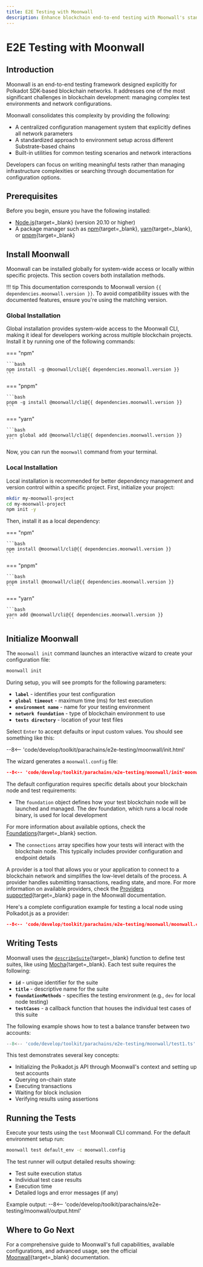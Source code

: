 ```yaml
---
title: E2E Testing with Moonwall
description: Enhance blockchain end-to-end testing with Moonwall's standardized environment setup, comprehensive configuration management, and simple network interactions.
---
```


# E2E Testing with Moonwall

## Introduction

Moonwall is an end-to-end testing framework designed explicitly for Polkadot SDK-based blockchain networks. It addresses one of the most significant challenges in blockchain development: managing complex test environments and network configurations.

Moonwall consolidates this complexity by providing the following:

- A centralized configuration management system that explicitly defines all network parameters
- A standardized approach to environment setup across different Substrate-based chains
- Built-in utilities for common testing scenarios and network interactions

Developers can focus on writing meaningful tests rather than managing infrastructure complexities or searching through documentation for configuration options.

## Prerequisites

Before you begin, ensure you have the following installed:

- [Node.js](https://nodejs.org/en/){target=\_blank} (version 20.10 or higher)
- A package manager such as [npm](https://www.npmjs.com/){target=\_blank}, [yarn](https://yarnpkg.com/){target=\_blank}, or [pnpm](https://pnpm.io/){target=\_blank}

## Install Moonwall

Moonwall can be installed globally for system-wide access or locally within specific projects. This section covers both installation methods.

!!! tip
    This documentation corresponds to Moonwall version `{{ dependencies.moonwall.version }}`. To avoid compatibility issues with the documented features, ensure you're using the matching version.

### Global Installation

Global installation provides system-wide access to the Moonwall CLI, making it ideal for developers working across multiple blockchain projects. Install it by running one of the following commands:

=== "npm"

    ```bash
    npm install -g @moonwall/cli@{{ dependencies.moonwall.version }}
    ```

=== "pnpm"

    ```bash
    pnpm -g install @moonwall/cli@{{ dependencies.moonwall.version }}
    ```

=== "yarn"

    ```bash
    yarn global add @moonwall/cli@{{ dependencies.moonwall.version }}
    ```

Now, you can run the `moonwall` command from your terminal.

### Local Installation

Local installation is recommended for better dependency management and version control within a specific project. First, initialize your project:

```bash
mkdir my-moonwall-project
cd my-moonwall-project
npm init -y
```

Then, install it as a local dependency:

=== "npm"

    ```bash
    npm install @moonwall/cli@{{ dependencies.moonwall.version }}
    ```

=== "pnpm"

    ```bash
    pnpm install @moonwall/cli@{{ dependencies.moonwall.version }}
    ```

=== "yarn"

    ```bash
    yarn add @moonwall/cli@{{ dependencies.moonwall.version }}
    ```

## Initialize Moonwall

The `moonwall init` command launches an interactive wizard to create your configuration file:

```bash
moonwall init
```

During setup, you will see prompts for the following parameters:

- **`label`** - identifies your test configuration
- **`global timeout`** - maximum time (ms) for test execution
- **`environment name`** - name for your testing environment
- **`network foundation`** - type of blockchain environment to use
- **`tests directory`** - location of your test files

Select `Enter` to accept defaults or input custom values. You should see something like this:

--8<-- 'code/develop/toolkit/parachains/e2e-testing/moonwall/init.html'

The wizard generates a `moonwall.config` file:

```json
--8<-- 'code/develop/toolkit/parachains/e2e-testing/moonwall/init-moonwall.config.json'
```

The default configuration requires specific details about your blockchain node and test requirements:

- The `foundation` object defines how your test blockchain node will be launched and managed. The dev foundation, which runs a local node binary, is used for local development
    
For more information about available options, check the [Foundations](https://moonsong-labs.github.io/moonwall/guide/intro/foundations.html){target=\_blank} section.

- The `connections` array specifies how your tests will interact with the blockchain node. This typically includes provider configuration and endpoint details
    
A provider is a tool that allows you or your application to connect to a blockchain network and simplifies the low-level details of the process. A provider handles submitting transactions, reading state, and more. For more information on available providers, check the [Providers supported](https://moonsong-labs.github.io/moonwall/guide/intro/providers.html#providers-supported){target=\_blank} page in the Moonwall documentation.

Here's a complete configuration example for testing a local node using Polkadot.js as a provider:

```json
--8<-- 'code/develop/toolkit/parachains/e2e-testing/moonwall/moonwall.config.json'
```

## Writing Tests

Moonwall uses the [`describeSuite`](https://github.com/Moonsong-Labs/moonwall/blob/7568048c52e9f7844f38fb4796ae9e1b9205fdaa/packages/cli/src/lib/runnerContext.ts#L65){target=\_blank} function to define test suites, like using [Mocha](https://mochajs.org/){target=\_blank}. Each test suite requires the following:

- **`id`** - unique identifier for the suite
- **`title`** - descriptive name for the suite
- **`foundationMethods`** - specifies the testing environment (e.g., `dev` for local node testing)
- **`testCases`** - a callback function that houses the individual test cases of this suite

The following example shows how to test a balance transfer between two accounts:

```ts
--8<-- 'code/develop/toolkit/parachains/e2e-testing/moonwall/test1.ts'
```

This test demonstrates several key concepts:

- Initializing the Polkadot.js API through Moonwall's context and setting up test accounts
- Querying on-chain state
- Executing transactions
- Waiting for block inclusion
- Verifying results using assertions

## Running the Tests

Execute your tests using the `test` Moonwall CLI command. For the default environment setup run:

```bash
moonwall test default_env -c moonwall.config
```

The test runner will output detailed results showing:

- Test suite execution status
- Individual test case results
- Execution time
- Detailed logs and error messages (if any)

Example output:
--8<-- 'code/develop/toolkit/parachains/e2e-testing/moonwall/output.html'

## Where to Go Next

For a comprehensive guide to Moonwall's full capabilities, available configurations, and advanced usage, see the official [Moonwall](https://moonsong-labs.github.io/moonwall/){target=\_blank} documentation.